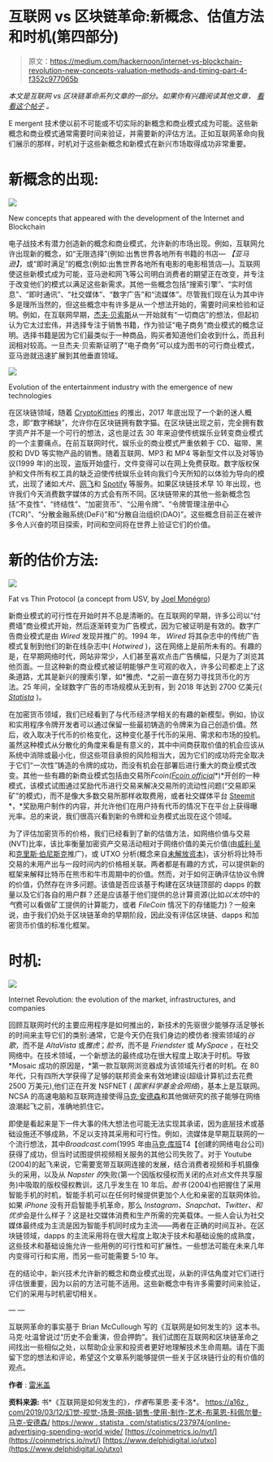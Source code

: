 # 互联网 vs 区块链革命:新概念、估值方法和时机(第四部分)

> 原文：<https://medium.com/hackernoon/internet-vs-blockchain-revolution-new-concepts-valuation-methods-and-timing-part-4-f352c977065b>

*本文是互联网 vs 区块链革命系列文章的一部分。如果你有兴趣阅读其他文章，* [*看看这个帖子*](/@remi.gai/internet-vs-blockchain-revolution-article-series-introduction-7f6ca1592796) *。*

E mergent 技术使以前不可能或不切实际的新概念和商业模式成为可能。这些新概念和商业模式通常需要时间来验证，并需要新的评估方法。正如互联网革命向我们展示的那样，时机对于这些新概念和新模式在新兴市场取得成功非常重要。

# 新概念的出现:

![](img/aa9ab655ad5f7fca0bd0e42c40a51913.png)

New concepts that appeared with the development of the Internet and Blockchain

电子战技术有潜力创造新的概念和商业模式，允许新的市场出现。例如，互联网允许出现新的概念，如“无限选择”(例如:出售世界各地所有书籍的书店— *【亚马逊】*，或“即时满足”的概念(例如:出售世界各地所有电影的电影租赁店—*)*。互联网使这些新模式成为可能，亚马逊和网飞等公司明白消费者的期望正在改变，并专注于改变他们的模式以满足这些新需求。其他一些概念包括“搜索引擎”、“实时信息”、“即时通讯”、“社交媒体”、“数字广告”和“流媒体”。尽管我们现在认为其中许多是理所当然的，但这些概念中有许多是从一个想法开始的，需要时间来检验和证明。例如，在互联网早期，[杰夫·贝索斯](https://medium.com/u/957a3f99c6e0?source=post_page-----f352c977065b--------------------------------)从一开始就有“一切商店”的想法，但起初认为它太过宏伟，并选择专注于销售书籍，作为验证“电子商务”商业模式的概念证明。选择书籍是因为它们最类似于一种商品，购买者知道他们会收到什么，而且利润相对较高。一旦杰夫·贝索斯证明了“电子商务”可以成为图书的可行商业模式，亚马逊就迅速扩展到其他垂直领域。

![](img/8528fffa6c0e1b15bf9f595cdebce5c6.png)

Evolution of the entertainment industry with the emergence of new technologies

在区块链领域，随着 [CryptoKitties](https://medium.com/u/c8b1419b5d28?source=post_page-----f352c977065b--------------------------------) 的推出，2017 年底出现了一个新的迷人概念，即“数字稀缺”，允许你在区块链拥有数字猫。在区块链出现之前，完全拥有数字资产并不是一个可行的想法，这也是过去 30 年来迫使传统娱乐业转变商业模式的一个主要痛点。在前互联网时代，娱乐业的商业模式严重依赖于 CD、磁带、黑胶和 DVD 等实物产品的销售。随着互联网、MP3 和 MP4 等新型文件以及对等协议(1999 年)的出现，盗版开始盛行，文件变得可以在网上免费获取。数字版权保护和文件所有权工具的缺乏迫使传统娱乐业转向我们今天所知的以体验为导向的模式，出现了诸如*大片*、[网飞](https://medium.com/u/c3aeaf49d8a4?source=post_page-----f352c977065b--------------------------------)和 [Spotify](https://medium.com/u/60a317bb70e4?source=post_page-----f352c977065b--------------------------------) 等服务。如果区块链技术早 10 年出现，也许我们今天消费数字媒体的方式会有所不同。区块链带来的其他一些新概念包括“不变性”、“终结性”、“加密货币”、“公用令牌”、“令牌管理注册中心(TCR)”、“分散金融系统(DeFi)”和“分散自治组织(DAO)”。这些概念目前正在被许多令人兴奋的项目探索，时间和空间将在世界上验证它们的价值。

# 新的估价方法:

![](img/8e43d8cd5620f01b36722fc2d0dac2ac.png)

Fat vs Thin Protocol (a concept from USV, by [Joel Monégro](http://www.usv.com/blog/fat-protocols))

新商业模式的可行性在开始时并不总是清晰的。在互联网的早期，许多公司以“付费墙”商业模式开始，然后逐渐转变为广告模式，因为它被证明是有效的。数字广告商业模式是由 *Wired* 发现并推广的。1994 年， *Wired* 将其杂志中的传统广告模式复制到他们的新在线杂志中( *Hotwired* )，这在网络上是前所未有的。有趣的是，在早期网络时代，网站非常少，人们甚至喜欢点击广告横幅，只是为了浏览其他页面。一旦这种新的商业模式被证明能够产生可观的收入，许多公司都走上了这条道路，尤其是新兴的搜索引擎，如*雅虎、*之前一直在努力寻找货币化的方法。25 年间，全球数字广告的市场规模从无到有，到 2018 年达到 2700 亿美元( [*Statista*](https://www.statista.com/statistics/237974/online-advertising-spending-worldwide/) )。

在加密货币领域，我们已经看到了与代币经济学相关的有趣的新模型。例如，协议和实用程序令牌开发者可以通过保留一些最初铸造的令牌来为自己创造价值。然后，收入取决于代币的价格变化，这种变化基于代币的采用、需求和市场的投机。虽然这种模式从分散化的角度来看是有意义的，其中中间商获取价值的机会应该从系统中消除或最小化，但这些项目承担的风险相当大，因为它们的成功将完全取决于它们“一次性”铸造的令牌的成功，而没有机会在部署后进行重大的商业模式改变。其他一些有趣的新商业模式包括由交易所*Fcoin(*[*Fcoin official*](https://medium.com/u/38b3ad94df07?source=post_page-----f352c977065b--------------------------------)*)*开创的一种模式，该模式试图通过奖励代币进行交易来解决交易所的流动性问题(“交易即采矿”的模式)，而不是像大多数交易所那样收取费用，或者社交媒体平台 [Steemit](https://medium.com/u/a3df9c24e249?source=post_page-----f352c977065b--------------------------------) *，*奖励用户制作的内容，并允许他们在用户持有代币的情况下在平台上获得曝光率。总的来说，我们很高兴看到新的令牌和业务模式出现在这个领域。

为了评估加密货币的价格，我们已经看到了新的估值方法，如网络价值与交易(NVT)比率，该比率衡量加密资产交易活动相对于网络价值的美元价值(由[威利·吴](https://medium.com/u/a8f4de44a01d?source=post_page-----f352c977065b--------------------------------)和[克里斯·伯尼斯克](https://medium.com/u/2a8f9285c9aa?source=post_page-----f352c977065b--------------------------------)推广)，或 UTXO 分析(概念来自[未解放资本](https://medium.com/u/f100a44dc744?source=post_page-----f352c977065b--------------------------------))，该分析将比特币交易的未用产出与一段时间内的价格相关联。两者都是有趣的方式，可以提供新的框架来解释比特币在熊市和牛市周期中的价值。然而，对于如何正确评估协议令牌的价值，仍然存在许多问题。该值是否应该基于构建在区块链顶部的 dapps 的数量以及它们各自的用户群？还是应该基于他们提供的总计算资源(比如*以太坊*中的*气*费可以看做矿工提供的计算能力，或者 *FileCoin* 情况下的存储能力)？一般来说，由于我们仍处于区块链革命的早期阶段，因此没有评估区块链、dapps 和加密货币价值的标准化框架。

# 时机:

![](img/ffcb465f46698aba0344753220cb9e54.png)

Internet Revolution: the evolution of the market, infrastructures, and companies

回顾互联网时代的主要应用程序是如何推出的，新技术的先驱很少能够存活足够长的时间来主导它们的类别:通常，它是今天仍在我们身边的模仿者:搜索领域的*谷歌*，而不是 *AltaVista* 或*雅虎*；*脸书*，而不是 *Friendster* 或 *MySpace* ，在社交网络中。在技术领域，一个新想法的最终成功在很大程度上取决于时机。导致 *Mosaic 成功的原因是，*第一款互联网浏览器成为该领域先行者的时机。在 80 年代，只有四所大学获得了足够的联邦资金来有效地建设(超级计算机过去花费 2500 万美元),他们正在开发 NSFNET ( *国家科学基金会网络*)，基本上是互联网。NCSA 的高速电脑和互联网连接使得[马克·安德森](https://medium.com/u/fa65e64cf273?source=post_page-----f352c977065b--------------------------------)和其他做研究的孩子能够在网络浪潮起飞之前，准确地抓住它。

即使是看起来是下一件大事的伟大想法也可能无法实现其承诺，因为底层技术或基础设施还不够成熟，不足以支持其采用和可行性。例如，流媒体是早期互联网的一个流行想法，其中*Broadcast.com*(1995 年由[马克·库班](https://medium.com/u/29fd628f3aaa?source=post_page-----f352c977065b--------------------------------)T4【创建的网络电台公司)获得了成功，但当时试图提供视频相关服务的其他公司失败了。对于 Youtube (2004)的起飞来说，它需要宽带互联网连接的发展，结合消费者视频和手机摄像头的采用，以及从 *Napster 的*失败(第一个因版权侵权而关闭的点对点文件共享服务)中吸取的版权侵权教训，这几乎发生在 10 年后。*脸书* (2004)也把握住了采用智能手机的时机，智能手机可以在任何时候提供更加个人化和亲密的互联网体验。如果 *iPhone* 没有开启智能手机革命，那么 *Instagram、Snapchat、Twitter、*和*优步*会是什么样子？这是社交媒体消费和生产所需的完美载体。一些人会认为社交媒体最终成为主流是因为智能手机同时成为主流——两者在正确的时间互补。在区块链领域，dapps 的主流采用将在很大程度上取决于技术和基础设施的成熟度，这些技术和基础设施允许一些用例的可行性和可扩展性。一些想法可能在未来几年内变得可行和实用，而另一些可能需要 5-10 年。

在的结论中，新兴技术允许新的概念和商业模式出现，从新的评估角度对它们进行评估很重要，因为以前的方法可能不适用。这些新概念中有许多需要时间来验证，它们的采用与时机密切相关。

— —

互联网革命的事实基于 Brian McCullough 写的《互联网是如何发生的》这本书。马克·吐温曾说过“历史不会重演，但会押韵”。我们试图在互联网和区块链革命之间找出一些相似之处，以帮助企业家和投资者更好地理解技术生命周期。请在下面留下您的想法和评论，希望这个文章系列能够提供一些关于区块链行业的有价值的观点。

**作者** : [雷米盖](https://medium.com/u/7fbd7ff92c3a?source=post_page-----f352c977065b--------------------------------)

**资料来源:** 书*《互联网是如何发生的》*，作者*布莱恩·麦卡洛*。
[https://a16z . com/2019/03/12/幻觉-视觉-场景-网络-销售-使用-制作-艺术-布莱恩-科佩尔曼-马克-安德森/](https://a16z.com/2019/03/12/hallucination-vision-scenius-networks-selling-using-making-art-brian-koppelman-marc-andreessen/)
[https://www . statista . com/statistics/237974/online-advertising-spending-world wide/](https://www.statista.com/statistics/237974/online-advertising-spending-worldwide/)
[https://coinmetrics.io/nvt/](https://coinmetrics.io/nvt/)
[https://www.delphidigital.io/utxo](https://www.delphidigital.io/utxo)